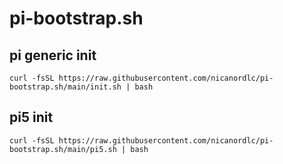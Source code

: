 # pi-bootstrap.sh

## pi generic init
```
curl -fsSL https://raw.githubusercontent.com/nicanordlc/pi-bootstrap.sh/main/init.sh | bash
```

## pi5 init
```
curl -fsSL https://raw.githubusercontent.com/nicanordlc/pi-bootstrap.sh/main/pi5.sh | bash
```
